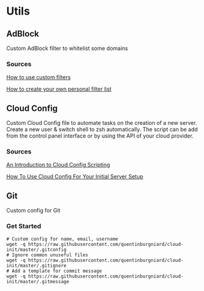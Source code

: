 # Utils

## AdBlock
Custom AdBlock filter to whitelist some domains

### Sources
[How to use custom filters](https://help.getadblock.com/support/solutions/articles/6000161377-how-to-use-custom-filters)

[How to create your own personal filter list](https://help.getadblock.com/support/solutions/articles/6000165012-how-to-create-your-own-personal-filter-list)

## Cloud Config
Custom Cloud Config file to automate tasks on the creation of a new server. Create a new user & switch shell to zsh automatically.
The script can be add from the control panel interface or by using the API of your cloud provider.

### Sources
[An Introduction to Cloud Config Scripting](https://www.digitalocean.com/community/tutorials/an-introduction-to-cloud-config-scripting)

[How To Use Cloud Config For Your Initial Server Setup](https://www.digitalocean.com/community/tutorials/how-to-use-cloud-config-for-your-initial-server-setup)

## Git
Custom config for Git

### Get Started
```shell
# Custom config for name, email, username
wget -q https://raw.githubusercontent.com/quentinburgniard/cloud-init/master/.gitconfig
# Ignore common unuseful files
wget -q https://raw.githubusercontent.com/quentinburgniard/cloud-init/master/.gitignore
# Add a template for commit message
wget -q https://raw.githubusercontent.com/quentinburgniard/cloud-init/master/.gitmessage
```

